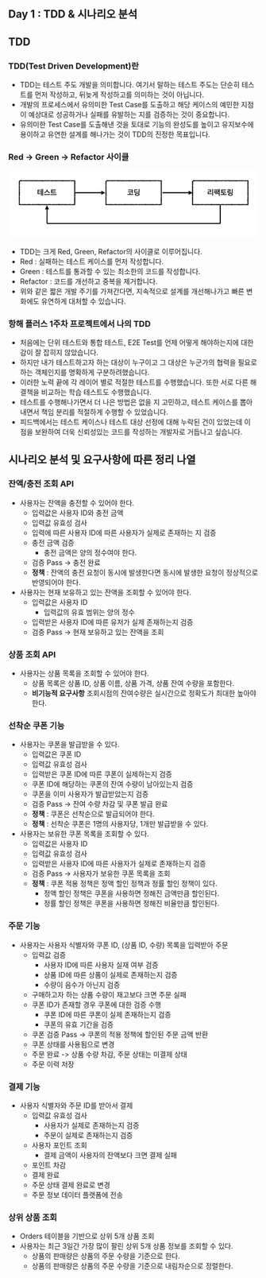 ## Day 1 : TDD & 시나리오 분석

## TDD

### TDD(Test Driven Development)란

- TDD는 테스트 주도 개발을 의미합니다. 여기서 말하는 테스트 주도는 단순히 테스트를 먼저 작성하고, 뒤늦게 작성하고를 의미하는 것이 아닙니다.
- 개발의 프로세스에서 유의미한 Test Case를 도출하고 해당 케이스의 예민한 지점이 예상대로 성공하거나 실패를 유발하는 지를 검증하는 것이 중요합니다.
- 유의미한 Test Case를 도출해낸 것을 토대로 기능의 완성도를 높이고 유지보수에 용이하고 유연한 설계를 해나가는 것이 TDD의 진정한 목표입니다.

### Red -> Green -> Refactor 사이클

![img.png](images/red_green_refactor.png)

- TDD는 크게 Red, Green, Refactor의 사이클로 이루어집니다.
- Red : 실패하는 테스트 케이스를 먼저 작성합니다.
- Green : 테스트를 통과할 수 있는 최소한의 코드를 작성합니다.
- Refactor : 코드를 개선하고 중복을 제거합니다.
- 위와 같은 짧은 개발 주기를 가져간다면, 지속적으로 설계를 개선해나가고 빠른 변화에도 유연하게 대처할 수 있습니다.

### 항해 플러스 1주차 프로젝트에서 나의 TDD

- 처음에는 단위 테스트와 통합 테스트, E2E Test를 언제 어떻게 해야하는지에 대한 감이 잘 잡히지 않았습니다.
- 하지만 내가 테스트하고자 하는 대상이 누구이고 그 대상은 누군가의 협력을 필요로하는 객체인지를 명확하게 구분하려했습니다.
- 이러한 노력 끝에 각 레이어 별로 적절한 테스트를 수행했습니다. 또한 서로 다른 해결책을 비교하는 학습 테스트도 수행했습니다.
- 테스트를 수행해나가면서 더 나은 방법은 없을 지 고민하고, 테스트 케이스를 뽑아내면서 책임 분리를 적절하게 수행할 수 있었습니다.
- 피드백에서는 테스트 케이스나 테스트 대상 선정에 대해 누락된 건이 있었는데 이 점을 보완하여 더욱 신뢰성있는 코드를 작성하는 개발자로 거듭나고 싶습니다.

## 시나리오 분석 및 요구사항에 따른 정리 나열

### 잔액/충전 조회 API

- 사용자는 잔액을 충전할 수 있어야 한다.
    - 입력값은 사용자 ID와 충전 금액
    - 입력값 유효성 검사
    - 입력에 따른 사용자 ID에 따른 사용자가 실제로 존재하는 지 검증
    - 충전 금액 검증
        - 충전 금액은 양의 정수여야 한다.
    - 검증 Pass -> 충전 완료
    - **정책** : 잔액의 충전 요청이 동시에 발생한다면 동시에 발생한 요청이 정상적으로 반영되어야 한다.
- 사용자는 현재 보유하고 있는 잔액을 조회할 수 있어야 한다.
    - 입력값은 사용자 ID
      - 입력값의 유효 범위는 양의 정수
    - 입력받은 사용자 ID에 따른 유저가 실제 존재하는지 검증
    - 검증 Pass -> 현재 보유하고 있는 잔액을 조회

### 상품 조회 API

- 사용자는 상품 목록을 조회할 수 있어야 한다.
    - 상품 목록은 상품 ID, 상품 이름, 상품 가격, 상품 잔여 수량을 포함한다.
    - **비기능적 요구사항** 조회시점의 잔여수량은 실시간으로 정확도가 최대한 높아야한다.

### 선착순 쿠폰 기능

- 사용자는 쿠폰을 발급받을 수 있다.
    - 입력값은 쿠폰 ID
    - 입력값 유효성 검사
    - 입력받은 쿠폰 ID에 따른 쿠폰이 실제하는지 검증
    - 쿠폰 ID에 해당하는 쿠폰의 잔여 수량이 남아있는지 검증
    - 쿠폰을 이미 사용자가 발급받았는지 검증
    - 검증 Pass -> 잔여 수량 차감 및 쿠폰 발급 완료
    - **정책** : 쿠폰은 선착순으로 발급되어야 한다.
    - **정책** : 선착순 쿠폰은 1명의 사용자당, 1개만 발급받을 수 있다.
- 사용자는 보유한 쿠폰 목록을 조회할 수 있다.
    - 입력값은 사용자 ID
    - 입력값 유효성 검사
    - 입력받은 사용자 ID에 따른 사용자가 실제로 존재하는지 검증
    - 검증 Pass -> 사용자가 보유한 쿠폰 목록을 조회
    - **정책** : 쿠폰 적용 정책은 정액 할인 정책과 정률 할인 정책이 있다.
        - 정액 할인 정책은 쿠폰을 사용하면 정해진 금액만큼 할인된다.
        - 정률 할인 정책은 쿠폰을 사용하면 정해진 비율만큼 할인된다.

### 주문 기능

- 사용자는 사용자 식별자와 쿠폰 ID, (상품 ID, 수량) 목록을 입력받아 주문
    - 입력값 검증
        - 사용자 ID에 따른 사용자 실재 여부 검증
        - 상품 ID에 따른 상품이 실제로 존재하는지 검증
        - 수량이 음수가 아닌지 검증
    - 구매하고자 하는 상품 수량이 재고보다 크면 주문 실패
    - 쿠폰 ID가 존재할 경우 쿠폰에 대한 검증 수행
        - 쿠폰 ID에 따른 쿠폰이 실제 존재하는지 검증
        - 쿠폰의 유효 기간을 검증
    - 쿠폰 검증 Pass -> 쿠폰의 적용 정책에 할인된 주문 금액 반환
    - 쿠폰 상태를 사용됨으로 변경
    - 주문 완료 -> 상품 수량 차감, 주문 상태는 미결제 상태
    - 주문 이력 저장

### 결제 기능

- 사용자 식별자와 주문 ID를 받아서 결제
    - 입력값 유효성 검사
        - 사용자가 실제로 존재하는지 검증
        - 주문이 실제로 존재하는지 검증
    - 사용자 포인트 조회
        - 결제 금액이 사용자의 잔액보다 크면 결제 실패
    - 포인트 차감
    - 결제 완료
    - 주문 상태 결제 완료로 변경
    - 주문 정보 데이터 플랫폼에 전송

### 상위 상품 조회

- Orders 테이블을 기반으로 상위 5개 상품 조회
- 사용자는 최근 3일간 가장 많이 팔린 상위 5개 상품 정보를 조회할 수 있다.
    - 상품의 판매량은 상품의 주문 수량을 기준으로 한다.
    - 상품의 판매량은 상품의 주문 수량을 기준으로 내림차순으로 정렬한다.


